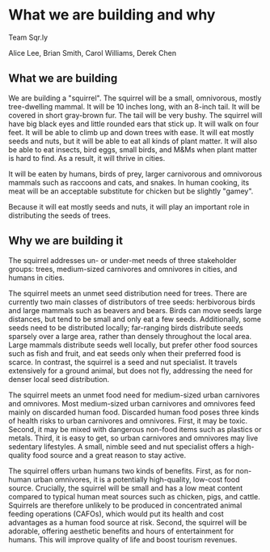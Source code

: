 # What we are building and why

Team Sqr.ly

Alice Lee, Brian Smith, Carol Williams, Derek Chen

## What we are building

We are building a "squirrel". The squirrel will be a small, omnivorous, mostly tree-dwelling mammal. It will be 10 inches long, with an 8-inch tail. It will be covered in short gray-brown fur. The tail will be very bushy. The squirrel will have big black eyes and little rounded ears that stick up. It will walk on four feet. It will be able to climb up and down trees with ease. It will eat mostly seeds and nuts, but it will be able to eat all kinds of plant matter. It will also be able to eat insects, bird eggs, small birds, and M&Ms when plant matter is hard to find. As a result, it will thrive in cities.

It will be eaten by humans, birds of prey, larger carnivorous and omnivorous mammals such as raccoons and cats, and snakes. In human cooking, its meat will be an acceptable substitute for chicken but be slightly "gamey".

Because it will eat mostly seeds and nuts, it will play an important role in distributing the seeds of trees.

## Why we are building it

The squirrel addresses un- or under-met needs of three stakeholder groups: trees, medium-sized carnivores and omnivores in cities, and humans in cities.

The squirrel meets an unmet seed distribution need for trees. There are currently two main classes of distributors of tree seeds: herbivorous birds and large mammals such as beavers and bears. Birds can move seeds large distances, but tend to be small and only eat a few seeds. Additionally, some seeds need to be distributed locally; far-ranging birds distribute seeds sparsely over a large area, rather than densely throughout the local area. Large mammals distribute seeds well locally, but prefer other food sources such as fish and fruit, and eat seeds only when their preferred food is scarce. In contrast, the squirrel is a seed and nut specialist. It travels extensively for a ground animal, but does not fly, addressing the need for denser local seed distribution.

The squirrel meets an unmet food need for medium-sized urban carnivores and omnivores. Most medium-sized urban carnivores and omnivores feed mainly on discarded human food. Discarded human food poses three kinds of health risks to urban carnivores and omnivores. First, it may be toxic. Second, it may be mixed with dangerous non-food items such as plastics or metals. Third, it is easy to get, so urban carnivores and omnivores may live sedentary lifestyles. A small, nimble seed and nut specialist offers a high-quality food source and a great reason to stay active.

The squirrel offers urban humans two kinds of benefits. First, as for non-human urban omnivores, it is a potentially high-quality, low-cost food source. Crucially, the squirrel will be small and has a low meat content compared to typical human meat sources such as chicken, pigs, and cattle. Squirrels are therefore unlikely to be produced in concentrated animal feeding operations (CAFOs), which would put its health and cost advantages as a human food source at risk. Second, the squirrel will be adorable, offering aesthetic benefits and hours of entertainment for humans. This will improve quality of life and boost tourism revenues.
